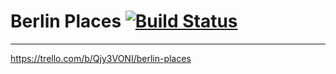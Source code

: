 # Berlin Places [![Build Status](https://travis-ci.org/kibotu/net.kibotu.android.places.svg?branch=master)](https://travis-ci.org/kibotu/net.kibotu.android.places)
----------------

https://trello.com/b/Qjy3VONI/berlin-places